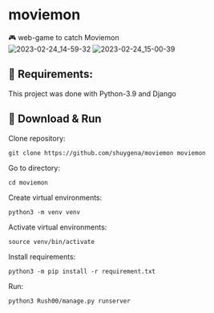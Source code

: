 # moviemon
:video_game: web-game to catch Moviemon  
![2023-02-24_14-59-32](https://user-images.githubusercontent.com/75737596/221176590-8b9fe22d-0324-4472-b1d1-6052aeff2f32.png)
![2023-02-24_15-00-39](https://user-images.githubusercontent.com/75737596/221176614-93d10ec6-0a0e-43a9-92bc-506fb53bca73.png)


## :toolbox: Requirements:  
This project was done with Python-3.9 and Django

## :link: Download & Run
Clone repository:
```
git clone https://github.com/shuygena/moviemon moviemon
```
Go to directory:
```
cd moviemon
```
Create virtual environments:
```
python3 -m venv venv
```
Activate virtual environments:
```
source venv/bin/activate
```
Install requirements:  
```
python3 -m pip install -r requirement.txt
```
Run:   
```
python3 Rush00/manage.py runserver
``` 
